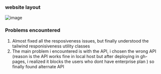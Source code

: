 ### website layout
![image](https://user-images.githubusercontent.com/56472120/123408093-4274e800-d5ca-11eb-8fdd-b9b2d33351c2.png)


### Problems encountered
1. Almost fixed all the resposiveness issues, but finally understood the tailwind responisiveness utility classes
2. The main problem i encountered is with the API, i chosen the wrong API (reason is the API works fine in local host but after deploying in gh-pages, i realized it blocks the users who dont have enterprise plan ) so finally found alternate API
